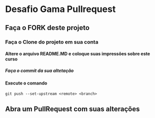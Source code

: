 # Desafio Gama Pullrequest

## Faça o FORK deste projeto

### Faça o Clone do projeto em sua conta

#### Altere o arquivo README.MD e coloque suas impressões sobre este curso

##### Faça o commit da sua altetação


#### Execute o comando
```git push --set-upstream <remote> <branch>```


## Abra um PullRequest com suas alterações

